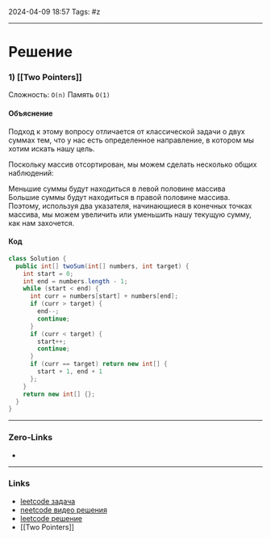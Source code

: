 2024-04-09 18:57 
Tags: #z

___
# Решение
### 1) [[Two Pointers]]
Сложность: `O(n)`
Память `O(1)`
#### Объяснение
Подход к этому вопросу отличается от классической задачи о двух суммах тем, что у нас есть определенное направление, в котором мы хотим искать нашу цель.  
  
Поскольку массив отсортирован, мы можем сделать несколько общих наблюдений:  
  
Меньшие суммы будут находиться в левой половине массива  
Большие суммы будут находиться в правой половине массива.  
Поэтому, используя два указателя, начинающиеся в конечных точках массива, мы можем увеличить или уменьшить нашу текущую сумму, как нам захочется.
#### Код
```java
class Solution {
  public int[] twoSum(int[] numbers, int target) {
    int start = 0;
    int end = numbers.length - 1;
    while (start < end) {
      int curr = numbers[start] + numbers[end];
      if (curr > target) {
        end--;
        continue;
      }
      if (curr < target) {
        start++;
        continue;
      }
      if (curr == target) return new int[] {
        start + 1, end + 1
      };
    }
    return new int[] {};
  }
}
```
___
### Zero-Links
- 

___
### Links
- [leetcode задача](https://leetcode.com/problems/two-sum-ii-input-array-is-sorted/description/)
- [neetcode видео решения](https://youtu.be/cQ1Oz4ckceM)
- [leetcode решение](https://leetcode.com/problems/two-sum-ii-input-array-is-sorted/solutions/2128501/two-pointers-visual-explanation-java/)
- [[Two Pointers]]